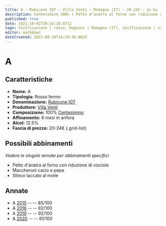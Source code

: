 ```yaml
---
title: A – Rubicone IGT – Villa Venti – Romagna (IT) – 20-24€ – 2★-5★
description: Centesimino 100% | Petto d'anatra al forno con riduzione di visciole – Maccheroni cacio e pepe – Risotto ai funghi porcini – Stinco laccato al miele
published: true
date: 2021-10-01T20:14:20.071Z
tags: Vinificazione | rosso, Regioni | Romagna (IT), Vinificazione | varietale, Valutazioni | 5 stelle, Vinificazione | anfora, orange wine, Alimento | anatra, Alimento-dettagli | petto, Cottura | al forno, centesimino, maccheroni cacio e pepe, risotto ai funghi porcini, Stinco laccato al miele, Prezzi | 20-24€
editor: markdown
dateCreated: 2021-09-24T14:29:38.062Z
---
```


# A

## Caratteristiche
- **Nome:** A
- **Tipologia:** Rosso fermo
- **Denominazione:** [Rubicone IGT](/denominazioni/Italia/Romagna/IGT/Rubicone)
- **Produttore:** [Villa Venti](/produttori/Italia/Romagna/Villa-Venti) 
- **Composizione:** 100% [Centesimino](/vitigni/Italia/bacca-nera/centesimino)
- **Affinamento:** 6 mesi in anfora
- **Alcol:** 12.5%
- **Fascia di prezzo:** 20-24€ 
{.grid-list}



## Possibili abbinamenti
*Vedere le singole annate per abbinamenti specifici*

- Petto d'anatra al forno con riduzione di visciole
- Maccheroni cacio e pepe
- Stinco laccato al miele

## Annate

- A [2015](/vini/Italia/Romagna/Villa-Venti/A/2015) -- <span class="star-3"></span> -- 85/100
- A [2016](/vini/Italia/Romagna/Villa-Venti/A/2016) -- <span class="star-2"></span> -- 82/100
- A [2019](/vini/Italia/Romagna/Villa-Venti/A/2019) -- <span class="star-5"></span> -- 92/100
- A [2020](/vini/Italia/Romagna/Villa-Venti/A/2020) -- <span class="star-5"></span> -- 91/100